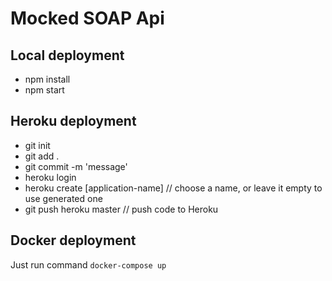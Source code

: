 # Mocked SOAP Api

## Local deployment
- npm install
- npm start

## Heroku deployment
- git init
- git add .
- git commit -m 'message'
- heroku login
- heroku create [application-name] // choose a name, or leave it empty to use generated one
- git push heroku master // push code to Heroku

## Docker deployment
Just run command `docker-compose up`
